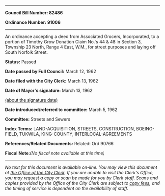 

********

**Council Bill Number: 82486**
   
**Ordinance Number: 91006**
********

 An ordinance accepting a deed from Associated Grocers, Incorporated, to a portion of Timothy Grow Donation Claim No.'s 44 & 48 in Section 3, Township 23 North, Range 4 East, W.M., for street purposes and laying off South Norfolk Street.

**Status:** Passed
   
**Date passed by Full Council:** March 12, 1962
   
**Date filed with the City Clerk:** March 13, 1962
   
**Date of Mayor's signature:** March 13, 1962
   
[(about the signature date)](/~public/approvaldate.htm)
   
   
   
**Date introduced/referred to committee:** March 5, 1962
   
**Committee:** Streets and Sewers
   
   
**Index Terms:** LAND-ACQUISITION, STREETS, CONSTRUCTION, BOEING-FIELD, TUKWILA, KING-COUNTY, INTERLOCAL-AGREEMENTS

**References/Related Documents:** Related: Ord 90766

**Fiscal Note:**_(No fiscal note available at this time)_
********

_No text for this document is available on-line. You may view this document at [the Office of the City Clerk](http://www.seattle.gov/leg/clerk/contactUs.htm). If you are unable to visit the Clerk's Office, you may request a copy or scan be made for you by Clerk staff. Scans and copies provided by the Office of the City Clerk are subject to [copy fees](http://clerk.seattle.gov/~public/clerkfees.htm), and the timing of service is dependent on the availability of staff._

